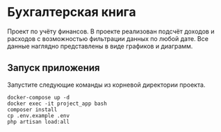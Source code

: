 # Бухгалтерская книга

Проект по учёту финансов. В проекте реализован подсчёт доходов и расходов с возможностью фильтрации данных по любой дате. 
Все данные наглядно представлены в виде графиков и диаграмм.

## Запуск приложения

Запустите следующие команды из корневой директории проекта.

```
docker-compose up -d
docker exec -it project_app bash
composer install
cp .env.example .env
php artisan load:all
```
